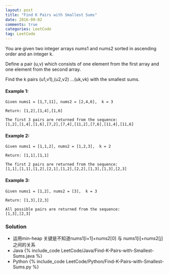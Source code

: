 ```yaml
---
layout: post
title: "Find K Pairs with Smallest Sums"
date: 2016-09-02
comments: true
categories: LeetCode
tag: LeetCode
---
```



You are given two integer arrays nums1 and nums2 sorted in ascending order and an integer k.

Define a pair (u,v) which consists of one element from the first array and one element from the second array.

Find the k pairs (u1,v1),(u2,v2) ...(uk,vk) with the smallest sums.

#### Example 1:
```
Given nums1 = [1,7,11], nums2 = [2,4,6],  k = 3

Return: [1,2],[1,4],[1,6]

The first 3 pairs are returned from the sequence:
[1,2],[1,4],[1,6],[7,2],[7,4],[11,2],[7,6],[11,4],[11,6]
```
#### Example 2:
```
Given nums1 = [1,1,2], nums2 = [1,2,3],  k = 2

Return: [1,1],[1,1]

The first 2 pairs are returned from the sequence:
[1,1],[1,1],[1,2],[2,1],[1,2],[2,2],[1,3],[1,3],[2,3]
```
#### Example 3:
```
Given nums1 = [1,2], nums2 = [3],  k = 3 

Return: [1,3],[2,3]

All possible pairs are returned from the sequence:
[1,3],[2,3]
```

<!--more-->
### Solution
* 运用min-heap
关键是不知道nums1[i+1]+nums2[0] 与 nums1[i]+nums2[j] 之间的关系
* Java
{% include_code LeetCode/Java/Find-K-Pairs-with-Smallest-Sums.java %}
* Python
{% include_code LeetCode/Python/Find-K-Pairs-with-Smallest-Sums.py %} 
